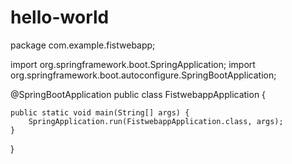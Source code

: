 # hello-world
package com.example.fistwebapp;

import org.springframework.boot.SpringApplication;
import org.springframework.boot.autoconfigure.SpringBootApplication;

@SpringBootApplication
public class FistwebappApplication {

    public static void main(String[] args) {
        SpringApplication.run(FistwebappApplication.class, args);
    }
}
